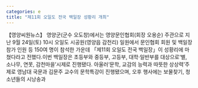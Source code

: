 ```yaml
---
categories: e
title: "제11회 오일도 전국 백일장 성황리 개최"
---
```

【영양씨원뉴스】 영양군(군수 오도창)에서는 영양문인협회(회장 오용순) 주관으로 지난 9월 24일(토) 10시 오일도 시공원(영양읍 감천리) 일원에서 문인협회 회원 및 백일장 참가 인원 등 150여 명이 참석한 가운데 「제11회 오일도 전국 백일장」이 성황리에 마쳤다라고 전했다.이번 백일장은 초등부와 중등부, 고등부, 대학·일반부를 대상으로‘별, 소나무, 연못, 감천마을’시제로 진행됐다. 아울러‘문학, 교감의 능력과 따뜻한 상상력’주제로 영남대 국문과 김문주 교수의 문학특강이 진행됐으며, 오후 행사에는 보물찾기, 청소년들의 시낭송과